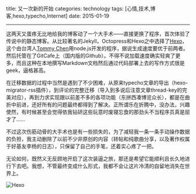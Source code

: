 title: 又一次新的开始
categories: technology
tags: [心情,技术,博客,hexo,typecho,Internet]
date: 2015-01-19

---

这两天又蛋疼无比地给我的博客动了一个大手术——直接更换了程序，首次体验了传说中的静态博客。从比较著名的Jekyll，Octopress和Hexo之中选择了[Hexo](http://hexo.io)，这个由台湾人[Tommy Chen](http://zespia.tw)用node.js开发的程序，据说生成速度要优于前两者。然后托管在了GitCafe上（国内版的Github）。不得不说加载速度确实轻爽了更多，而且这种在本地撰写Markdown文档然后通过代码部署上去的写作方式很是geek，逼格甚高。

在迁移数据的过程中当然是遇到了不少困难，从原来typecho文章的导出（hexo-migrator-rss插件），到评论的完整迁移（导入到多说后注意文章thread-key的完美对应），再到力求实现跟以前差不多的各项功能（东拼西凑博览众长），都是在曲折中前进，还好所有的问题最终都得到了解决。正所谓乐在折腾中，没办法，兴趣使然，有时候甚至会觉得依我钻研这些玩意时废寝忘食的那劲头不当程序员真是屈才了……

不过这次伤筋动骨的大手术也是有一些损失的，为了减轻我一条一条手动操作数据的负担，我主动删除了以前不少非原创的内容（转帖和纯歌曲分享，以及著作权属于好基友李杨的日志），只保留了自己的手笔，还着实心疼了一把。

无论如何，既然义无反顾地开启了这次装逼之旅，那还是希望它能顺利且长久地进行下去吧。我想，不管最终变成什么形式，我都不会让这片冷清的自留地消失在世界上。

![Hexo](http://haomwei.qiniudn.com/687474703a2f2f63696e76726f2e636f6d2f7069632f70657272792e706e67.png)


